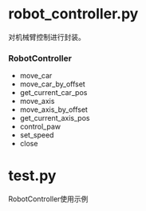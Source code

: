 # robot_controller.py
对机械臂控制进行封装。
### RobotController
* move_car
* move_car_by_offset
* get_current_car_pos
* move_axis
* move_axis_by_offset
* get_current_axis_pos
* control_paw
* set_speed
* close

# test.py
RobotController使用示例


